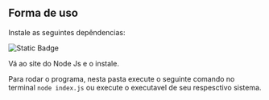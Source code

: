 ## Forma de uso
Instale as seguintes depêndencias:

![Static Badge](https://img.shields.io/badge/install_prompt_sync-gree?style=flat-square&label=npm)

Vá ao site do Node Js e o instale.

Para rodar o programa, nesta pasta execute o seguinte comando no terminal `node index.js` ou execute o executavel de seu respesctivo sistema.


